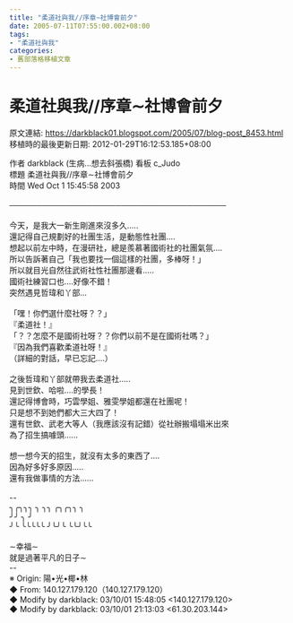 ```yaml
---
title: "柔道社與我//序章∼社博會前夕"
date: 2005-07-11T07:55:00.002+08:00
tags: 
- "柔道社與我"
categories:
- 舊部落格移植文章
---
```


# 柔道社與我//序章∼社博會前夕

原文連結: https://darkblack01.blogspot.com/2005/07/blog-post_8453.html
移植時的最後更新日期: 2012-01-29T16:12:53.185+08:00

作者 darkblack (生病...想去斜張橋) 看板 c_Judo<br />標題 柔道社與我//序章∼社博會前夕<br />時間 Wed Oct 1 15:45:58 2003<br /><br /><a name='more'></a>───────────────────────────────────────<br /><br />今天，是我大一新生剛進來沒多久.....<br />還記得自己規劃好的社團生活，是動態性社團....<br />想起以前左中時，在漫研社，總是羨慕著國術社的社團氣氛....<br />所以告訴著自己「我也要找一個這樣的社團，多棒呀！」<br />所以就目光自然往武術社性社團那邊看.....<br />國術社練習口也....好像不錯！<br />突然遇見哲瑋和丫部...<br /><br />「嘿！你們選什麼社呀？？」<br />『柔道社！』<br />「？？怎麼不是國術社呀？？你們以前不是在國術社嗎？」<br />『因為我們喜歡柔道社呀！』<br />（詳細的對話，早已忘記....）<br /><br />之後哲瑋和丫部就帶我去柔道社.....<br />見到世欽、哈啦....的學長！<br />還記得博會時，巧雲學姐、雅雯學姐都還在社團呢！<br />只是想不到她們都大三大四了！<br />還有世欽、武老大等人（我應該沒有記錯）從社辦搬塌塌米出來<br />為了招生搞噱頭......<br /><br />想一想今天的招生，就沒有太多的東西了....<br />因為好多好多原因.....<br />還有我做事情的方法......<br /><br />--<br />╮╭╮╮╮ ╮ ╮╮ ╭╮╭╮╮ ╮<br />╯╯ ╮ ╯<br />╯╰ ╰╰╰╰╰ ╯╰╯╰ ╰╰╯╰╰<br /><br />∼幸福∼<br />就是過著平凡的日子∼<br />--<br />※ Origin: 陽•光•椰•林<br />◆ From: 140.127.179.120（140.127.179.120）<br />◆ Modify by darkblack: 03/10/01 15:48:05 &lt;140.127.179.120&gt;<br />◆ Modify by darkblack: 03/10/01 21:13:03 &lt;61.30.203.144&gt;
